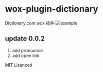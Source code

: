 # wox-plugin-dictionary
Dictionary.com wox 插件
![example](http://i4.piimg.com/20c615128c69a9d2.png)

## update 0.0.2
1. add pronounce
2. add open link

MIT Lisenced
